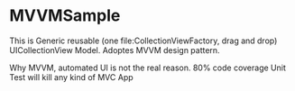 # MVVMSample
This is Generic reusable (one file:CollectionViewFactory, drag and drop) UICollectionView Model.
Adoptes MVVM design pattern.


Why MVVM, automated UI is not the real reason. 80% code coverage Unit Test will kill any kind of MVC App
